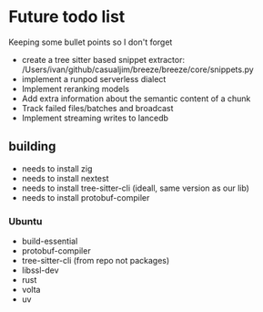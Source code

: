 # Future todo list

Keeping some bullet points so I don't forget

* create a tree sitter based snippet extractor: /Users/ivan/github/casualjim/breeze/breeze/core/snippets.py
* implement a runpod serverless dialect
* Implement reranking models
* Add extra information about the semantic content of a chunk
* Track failed files/batches and broadcast
* Implement streaming writes to lancedb

## building

* needs to install zig
* needs to install nextest
* needs to install tree-sitter-cli (ideall, same version as our lib)
* needs to install protobuf-compiler

### Ubuntu

* build-essential
* protobuf-compiler
* tree-sitter-cli (from repo not packages)
* libssl-dev
* rust
* volta
* uv
